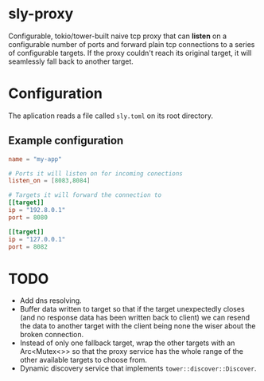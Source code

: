 # sly-proxy

Configurable, tokio/tower-built naive tcp proxy that can __listen__ on a configurable number
of ports and forward plain tcp connections to a series of configurable targets.
If the proxy couldn't reach its original target, it will seamlessly fall back
to another target.

# Configuration

The aplication reads a file called `sly.toml` on its root directory.

## Example configuration
```toml
name = "my-app"

# Ports it will listen on for incoming conections
listen_on = [8083,8084]

# Targets it will forward the connection to
[[target]]
ip = "192.8.0.1"
port = 8080

[[target]]
ip = "127.0.0.1"
port = 8082
```


# TODO

* Add dns resolving.
* Buffer data written to target so that if the target unexpectedly closes (and
  no response data has been written back to client) we can resend the data to 
  another target with the client being none the wiser about the broken connection.
* Instead of only one fallback target, wrap the other targets with an
  Arc<Mutex<>> so that the proxy service has the whole range of 
  the other available targets to choose from.
* Dynamic discovery service that implements `tower::discover::Discover`. 
